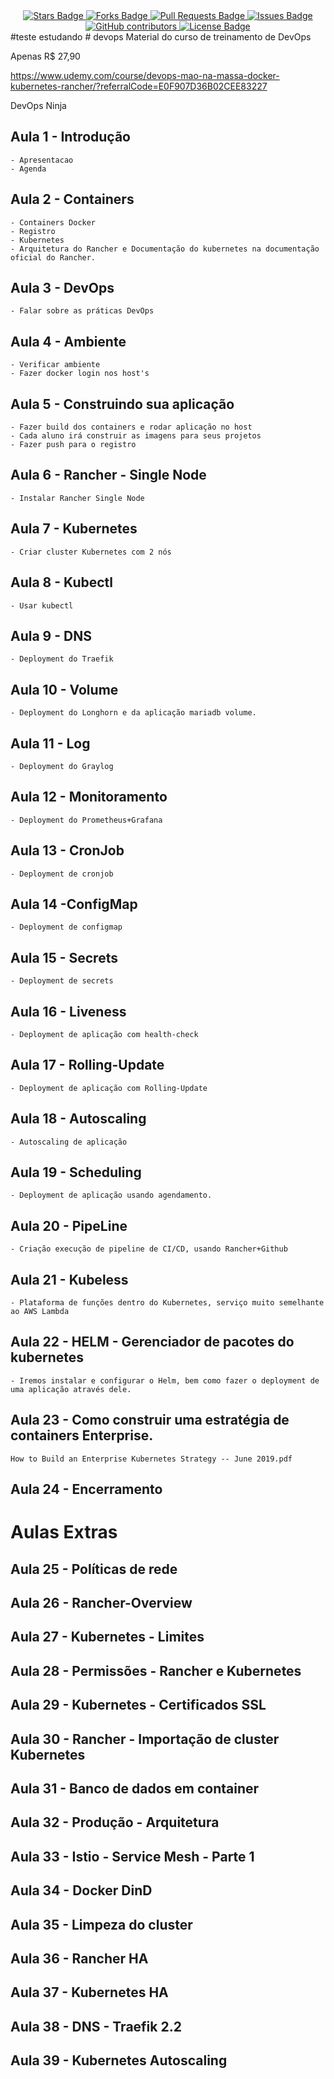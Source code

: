 <center>
<a href="https://github.com/jonathanbaraldi/devops/stargazers">
	<img src="https://img.shields.io/github/stars/jonathanbaraldi/devops" alt="Stars Badge"/>
</a>
<a href="https://github.com/jonathanbaraldi/devops/network/members">
	<img src="https://img.shields.io/github/forks/jonathanbaraldi/devops" alt="Forks Badge"/>
</a>
<a href="https://github.com/jonathanbaraldi/devops/pulls">
	<img src="https://img.shields.io/github/issues-pr/jonathanbaraldi/devops" alt="Pull Requests Badge"/>
</a>
<a href="https://github.com/jonathanbaraldi/devops/issues">
	<img src="https://img.shields.io/github/issues/jonathanbaraldi/devops" alt="Issues Badge"/>
</a>
<a href="https://github.com/jonathanbaraldi/devops/graphs/contributors">
	<img alt="GitHub contributors" src="https://img.shields.io/github/contributors/jonathanbaraldi/devops?color=2b9348">
</a>
<a href="https://github.com/jonathanbaraldi/devops/blob/master/LICENSE">
	<img src="https://img.shields.io/github/license/jonathanbaraldi/devops?color=2b9348" alt="License Badge"/>
</a>

</center>
#teste estudando
# devops
Material do curso de treinamento de DevOps

Apenas R$ 27,90 

https://www.udemy.com/course/devops-mao-na-massa-docker-kubernetes-rancher/?referralCode=E0F907D36B02CEE83227

DevOps Ninja

## Aula 1 -  Introdução
	- Apresentacao
	- Agenda

## Aula 2 -  Containers

	- Containers Docker
	- Registro
	- Kubernetes
	- Arquitetura do Rancher e Documentação do kubernetes na documentação oficial do Rancher.

## Aula 3 - DevOps
	- Falar sobre as práticas DevOps

## Aula 4 - Ambiente 
	- Verificar ambiente
	- Fazer docker login nos host's

## Aula 5 - Construindo sua aplicação 
	- Fazer build dos containers e rodar aplicação no host
	- Cada aluno irá construir as imagens para seus projetos
	- Fazer push para o registro

## Aula 6 - Rancher - Single Node
	- Instalar Rancher Single Node

## Aula 7 - Kubernetes
	- Criar cluster Kubernetes com 2 nós

## Aula 8 - Kubectl 
	- Usar kubectl

## Aula 9 - DNS
	- Deployment do Traefik

## Aula 10 - Volume
	- Deployment do Longhorn e da aplicação mariadb volume.

## Aula 11 - Log
	- Deployment do Graylog

## Aula 12 - Monitoramento
	- Deployment do Prometheus+Grafana

## Aula 13 - CronJob
	- Deployment de cronjob

## Aula 14 -ConfigMap
	- Deployment de configmap

## Aula 15 - Secrets
	- Deployment de secrets

## Aula 16 - Liveness
	- Deployment de aplicação com health-check

## Aula 17 - Rolling-Update
	- Deployment de aplicação com Rolling-Update

## Aula 18 - Autoscaling
	- Autoscaling de aplicação
	
## Aula 19 - Scheduling
	- Deployment de aplicação usando agendamento.

## Aula 20 - PipeLine
	- Criação execução de pipeline de CI/CD, usando Rancher+Github

## Aula 21 - Kubeless
	- Plataforma de funções dentro do Kubernetes, serviço muito semelhante ao AWS Lambda

## Aula 22 - HELM - Gerenciador de pacotes do kubernetes
	- Iremos instalar e configurar o Helm, bem como fazer o deployment de uma aplicação através dele.

## Aula 23 - Como construir uma estratégia de containers Enterprise.

	How to Build an Enterprise Kubernetes Strategy -- June 2019.pdf
	
## Aula 24 - Encerramento	

# Aulas Extras

## Aula 25 - Políticas de rede

## Aula 26 - Rancher-Overview

## Aula 27 - Kubernetes - Limites

## Aula 28 - Permissões - Rancher e Kubernetes

## Aula 29 - Kubernetes - Certificados SSL

## Aula 30 - Rancher - Importação de cluster Kubernetes

## Aula 31 - Banco de dados em container

## Aula 32 - Produção - Arquitetura

## Aula 33 - Istio - Service Mesh - Parte 1

## Aula 34 - Docker DinD

## Aula 35 - Limpeza do cluster

## Aula 36 - Rancher HA

## Aula 37 - Kubernetes HA

## Aula 38 - DNS - Traefik 2.2

## Aula 39 - Kubernetes Autoscaling


